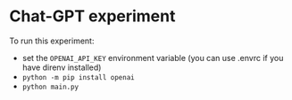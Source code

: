 # Chat-GPT experiment

To run this experiment:
* set the `OPENAI_API_KEY` environment variable (you can use .envrc if you have direnv installed)
* `python -m pip install openai`
* `python main.py`
